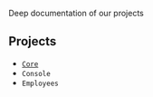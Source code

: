 Deep documentation of our projects

## Projects

- [`Core`](/projects/core)
- `Console`
- `Employees`
